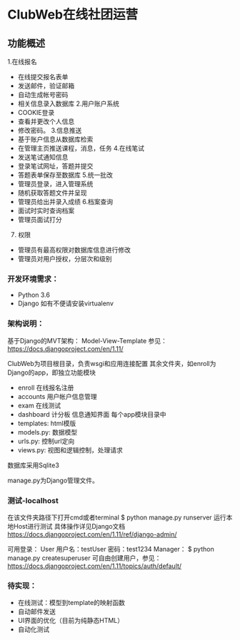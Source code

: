 # ClubWeb在线社团运营

## 功能概述
1.在线报名
- 在线提交报名表单
- 发送邮件，验证邮箱
- 自动生成帐号密码
- 相关信息录入数据库
2.用户账户系统
- COOKIE登录
- 查看并更改个人信息
- 修改密码。
3.信息推送
- 基于账户信息从数据库检索
- 在管理主页推送课程，消息，任务
4.在线笔试
- 发送笔试通知信息
- 登录笔试网址，答题并提交
- 答题表单保存至数据库
5.统一批改
- 管理员登录，进入管理系统
- 随机获取答题文件并呈现
- 管理员给出并录入成绩
6.档案查询
- 面试时实时查询档案
- 管理员面试打分
7. 权限
- 管理员有最高权限对数据库信息进行修改
- 管理员对用户授权，分层次和级别


### 开发环境需求：
- Python 3.6 
- Django
如有不便请安装virtualenv


### 架构说明：
基于Django的MVT架构：
Model-View-Template
参见：https://docs.djangoproject.com/en/1.11/

ClubWeb为项目根目录，负责wsgi和应用连接配置
其余文件夹，如enroll为Django的app，即独立功能模块
- enroll 在线报名注册
- accounts 用户帐户信息管理
- exam 在线测试
- dashboard 计分板 信息通知界面
每个app模块目录中
- templates: html模版
- models.py: 数据模型
- urls.py: 控制url定向
- views.py: 视图和逻辑控制，处理请求

数据库采用Sqlite3

manage.py为Django管理文件。

### 测试-localhost
在该文件夹路径下打开cmd或者terminal
$ python manage.py runserver 运行本地Host进行测试
具体操作详见Django文档
https://docs.djangoproject.com/en/1.11/ref/django-admin/

可用登录：
User
用户名：testUser 
密码：test1234
Manager：
$ python manage.py createsuperuser
可自由创建用户，参见：
https://docs.djangoproject.com/en/1.11/topics/auth/default/

### 待实现：
- 在线测试：模型到template的映射函数
- 自动邮件发送
- UI界面的优化（目前为纯静态HTML）
- 自动化测试

